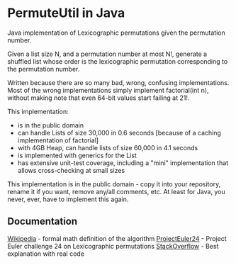 PermuteUtil in Java
===================
Java implementation of Lexicographic permutations given the permutation number.

Given a list size N, and a permutation number at most N!, generate a shuffled list
whose order is the lexicographic permutation corresponding to the permutation number.


Written because there are so many bad, wrong, confusing implementations.
Most of the wrong implementations simply implement factorial(int n), without making note that even
64-bit values start failing at 21!.

This implementation:
 * is in the public domain
 * can handle Lists of size 30,000 in 0.6 seconds [because of a caching implementation of factorial]
 * with 4GB Heap, can handle lists of size 60,000 in 4.1 seconds
 * is implemented with generics for the List
 * has extensive unit-test coverage, including a "mini" implementation that allows cross-checking at small sizes
 

This implementation is in the public domain - copy it into your repository, rename it if you want, remove any/all
comments, etc.  At least for Java, you never, ever, have to implement this again.





Documentation
----
[Wikipedia] - formal math definition of the algorithm
[ProjectEuler24] - Project Euler challenge 24 on Lexicographic permutations
[StackOverflow] - Best explanation with real code


[StackOverflow]:http://stackoverflow.com/questions/7918806/finding-n-th-permutation-without-computing-others
[MathStack]:http://math.stackexchange.com/questions/60742/finding-the-n-th-lexicographic-permutation-of-a-string
[ProjectEuler24]:https://projecteuler.net/index.php?section=problems&id=24
[Wikipedia]:https://en.wikipedia.org/wiki/Permutation#Generation_in_lexicographic_order